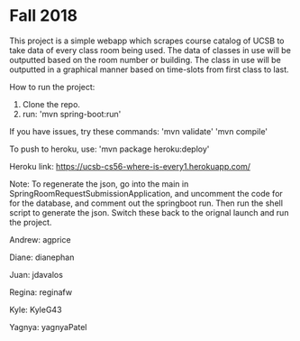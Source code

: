 # Fall 2018

This project is a simple webapp which scrapes course catalog of UCSB to take data of every class room being used. The data of classes in use will be outputted based on the room number or building. The class in use will be outputted in a graphical manner based on time-slots from first class to last.

How to run the project:
1) Clone the repo.
2) run: 'mvn spring-boot:run'

If you have issues, try these commands:
'mvn validate'
'mvn compile'

To push to heroku, use:
'mvn package heroku:deploy'

Heroku link:
https://ucsb-cs56-where-is-every1.herokuapp.com/

Note: 
To regenerate the json, go into the main in SpringRoomRequestSubmissionApplication, and uncomment the code for for the database, and comment out the springboot run. Then run the shell script to generate the json. Switch these back to the orignal launch and run the project. 

Andrew: agprice

Diane: dianephan

Juan: jdavalos

Regina: reginafw

Kyle: KyleG43

Yagnya: yagnyaPatel
